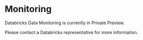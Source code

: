 # Monitoring

Databricks Data Monitoring is currently in Private Preview. 

Please contact a Databricks representative for more information.
